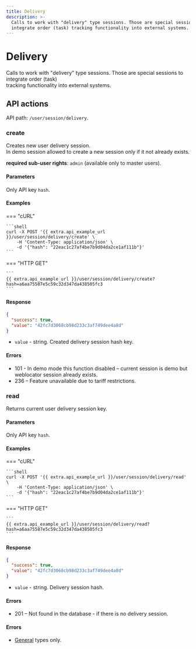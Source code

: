 ```yaml
---
title: Delivery
description: >-
  Calls to work with "delivery" type sessions. Those are special sessions to
  integrate order (task) tracking functionality into external systems.
---
```


# Delivery

Calls to work with "delivery" type sessions. Those are special sessions to integrate order (task)\
tracking functionality into external systems.

## API actions

API path: `/user/session/delivery`.

### create

Creates new user delivery session.\
In demo session allowed to create a new session only if it not already exists.

**required sub-user rights**: `admin` (available only to master users).

#### Parameters

Only API key `hash`.

#### Examples

\=== "cURL"

````
```shell
curl -X POST '{{ extra.api_example_url }}/user/session/delivery/create' \
    -H 'Content-Type: application/json' \
    -d '{"hash": "22eac1c27af4be7b9d04da2ce1af111b"}'
```
````

\=== "HTTP GET"

````
```
{{ extra.api_example_url }}/user/session/delivery/create?hash=a6aa75587e5c59c32d347da438505fc3
```
````

#### Response

```json
{
  "success": true,
  "value": "42fc7d3068cb98d233c3af749dee4a8d"
}
```

* `value` - string. Created delivery session hash key.

#### Errors

* 101 - In demo mode this function disabled – current session is demo but weblocator session already exists.
* 236 – Feature unavailable due to tariff restrictions.

### read

Returns current user delivery session key.

#### Parameters

Only API key `hash`.

#### Examples

\=== "cURL"

````
```shell
curl -X POST '{{ extra.api_example_url }}/user/session/delivery/read' \
    -H 'Content-Type: application/json' \
    -d '{"hash": "22eac1c27af4be7b9d04da2ce1af111b"}'
```
````

\=== "HTTP GET"

````
```
{{ extra.api_example_url }}/user/session/delivery/read?hash=a6aa75587e5c59c32d347da438505fc3
```
````

#### Response

```json
{
  "success": true,
  "value": "42fc7d3068cb98d233c3af749dee4a8d"
}
```

* `value` - string. Delivery session hash.

#### Errors

* 201 – Not found in the database - if there is no delivery session.

#### Errors

* [General](../../../../errors.md#error-codes) types only.
